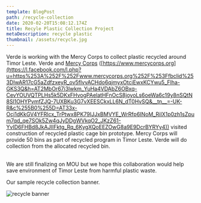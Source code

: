```yaml
---
template: BlogPost
path: /recycle-collection
date: 2020-02-20T15:08:12.174Z
title: Recyle Plastic Collection Project
metaDescription: recycle plastic
thumbnail: /assets/recycle.jpg
---
```

Verde is working with the Mercy Corps to collect plastic recycled around Timor Leste. Verde and [Mercy Corps](https://www.mercycorps.org) ([https://www.mercycorps.org](https://l.facebook.com/l.php?u=https%253A%252F%252Fwww.mercycorps.org%252F%253Ffbclid%253DIwAR17cG5aZdfzxeyR_ov5fIvvACHdo6qjmyxOtciEwxKCYwu5_Flha-GKS3Q&h=AT2MbOr67i3lwkm_YuHa4VDAbZ6OBxq-CevYOUVQTPLHs5k5DKxFHvogPAelatHFnOcS8joyoLs6oeWa6c19y8nSQtN8Sl1OHYPvmfZJQ-7UXBKu3G7vXEESCkxLL6N_dT0HvSQ&__tn__=-UK-R&c%255B0%255D=AT33x-Ocj1dKkGV4YFRlcx_TrPtwx8PK79IJJxBMVYE_WrRfp6INoM_RiIX1p0zh1sZpum7qd_qe7SOk5Zw4qJyDDgWVkqO2_JKzZ61-YvID6FHBd8JkAJIIFktg_Rq_6KygXQoEEZOwG8a9E9DcrBYRYy4)) visited construction of recycled plastic cage bin prototype. Mercy Corps will provide 50 bins as part of recycled program in Timor Leste. Verde will do collection from the allocated recycled bin.

\
We are still finalizing on MOU but we hope this collaboration would help save environment of Timor Leste from harmful plastic waste.

Our sample recycle collection banner.

![recycle banner](/assets/recyclebanner.jpg "Recycle collecton banner")
